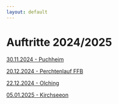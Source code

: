 ```yaml
---
layout: default
---
```

# Auftritte 2024/2025

[30.11.2024 - Puchheim ](./puchheim_24.html)

[20.12.2024 - Perchtenlauf FFB ](./perchtenlauf_24.html)

[22.12.2024 - Olching ](./olching_24.html)

[05.01.2025 - Kirchseeon ](./kirchseeon_24.html)
